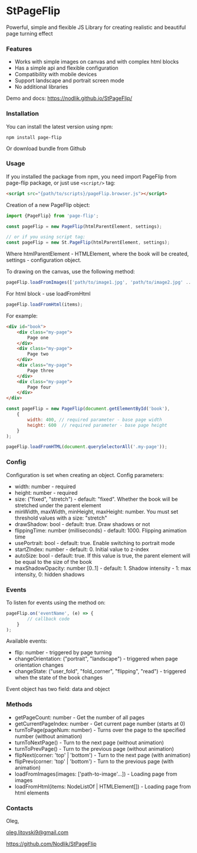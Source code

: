 # StPageFlip
Powerful, simple and flexible JS Library for creating realistic and beautiful page turning effect

### Features
* Works with simple images on canvas and with complex html blocks
* Has a simple api and flexible configuration
* Compatibility with mobile devices
* Support landscape and portrait screen mode
* No additional libraries

Demo and docs: https://nodlik.github.io/StPageFlip/

### Installation
You can install the latest version using npm:

```npm install page-flip```

Or download bundle from Github

### Usage

If you installed the package from npm, you need import PageFlip from page-flip package, or just use ```<script/>``` tag:

```html
<script src="{path/to/scripts}/pageFlip.browser.js"></script>
```

Creation of a new PageFlip object:
```js
import {PageFlip} from 'page-flip';

const pageFlip = new PageFlip(htmlParentElement, settings);

// or if you using script tag:
const pageFlip = new St.PageFlip(htmlParentElement, settings);
```
Where htmlParentElement - HTMLElement, where the book will be created, settings - configuration object.

To drawing on the canvas, use the following method:
```js
pageFlip.loadFromImages(['path/to/image1.jpg', 'path/to/image2.jpg' ... ]);
```
For html block - use loadFromHtml
```js
pageFlip.loadFromHtml(items);
```
For example:
```html
<div id="book">
    <div class="my-page">
        Page one
    </div>
    <div class="my-page">
        Page two
    </div>
    <div class="my-page">
        Page three
    </div>
    <div class="my-page">
        Page four
    </div>
</div>
```
```js
const pageFlip = new PageFlip(document.getElementById('book'),
    {
        width: 400, // required parameter - base page width
        height: 600  // required parameter - base page height
    }
);

pageFlip.loadFromHTML(document.querySelectorAll('.my-page'));
```
### Config

Configuration is set when creating an object. Config parameters:

* width: number - required
* height: number - required
* size: ("fixed", "stretch") - default: "fixed". Whether the book will be stretched under the parent element
* minWidth, maxWidth, minHeight, maxHeight: number. You must set threshold values ​​with a size: "stretch"
* drawShadow: bool - default: true. Draw shadows or not
* flippingTime: number (milliseconds) - default: 1000. Flipping animation time
* usePortrait: bool - default: true. Enable switching to portrait mode
* startZIndex: number - default: 0. Initial value to z-index
* autoSize: bool - default: true. If this value is true, the parent element will be equal to the size of the book
* maxShadowOpacity: number [0..1] - default: 1. Shadow intensity - 1: max intensity, 0: hidden shadows

### Events
To listen for events using the method on:
```js
pageFlip.on('eventName', (e) => {
        // callback code
    }
);
```
Available events:
* flip: number - triggered by page turning
* changeOrientation: ("portrait", "landscape") - triggered when page orientation changes
* changeState: ("user_fold", "fold_corner", "flipping", "read") - triggered when the state of the book changes

Event object has two field: data and object

### Methods
* getPageCount: number - Get the number of all pages
* getCurrentPageIndex: number - Get current page number (starts at 0)
* turnToPage(pageNum: number)	- Turns over the page to the specified number (without animation)
* turnToNextPage() - Turn to the next page (without animation)
* turnToPrevPage() - Turn to the previous page (without animation)
* flipNext(corner: 'top' | 'bottom') - Turn to the next page (with animation)
* flipPrev(corner: 'top' | 'bottom') - Turn to the previous page (with animation)
* loadFromImages(images: ['path-to-image'...]) - Loading page from images
* loadFromHtml(items: NodeListOf | HTMLElement[]) -	Loading page from html elements

### Contacts
Oleg,

<oleg.litovski9@gmail.com>

https://github.com/Nodlik/StPageFlip
